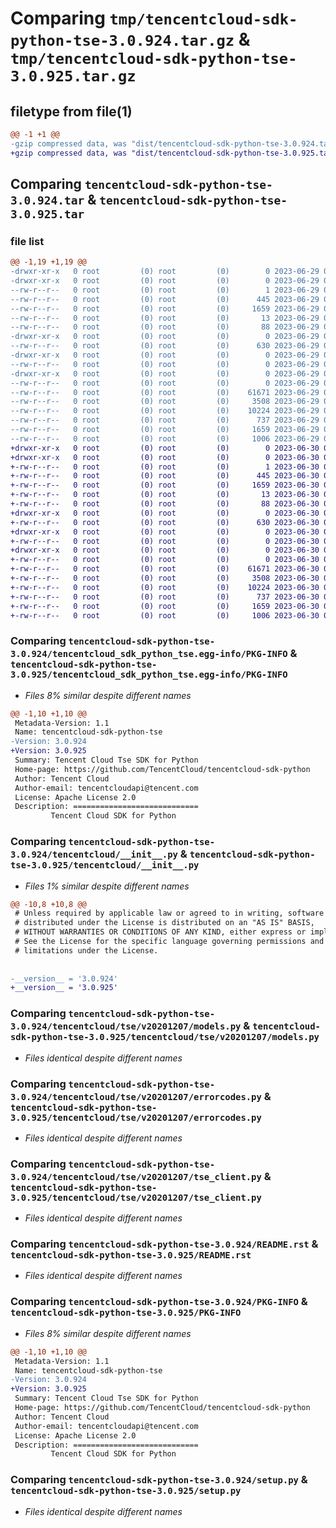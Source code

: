 # Comparing `tmp/tencentcloud-sdk-python-tse-3.0.924.tar.gz` & `tmp/tencentcloud-sdk-python-tse-3.0.925.tar.gz`

## filetype from file(1)

```diff
@@ -1 +1 @@
-gzip compressed data, was "dist/tencentcloud-sdk-python-tse-3.0.924.tar", last modified: Thu Jun 29 00:49:06 2023, max compression
+gzip compressed data, was "dist/tencentcloud-sdk-python-tse-3.0.925.tar", last modified: Fri Jun 30 02:25:24 2023, max compression
```

## Comparing `tencentcloud-sdk-python-tse-3.0.924.tar` & `tencentcloud-sdk-python-tse-3.0.925.tar`

### file list

```diff
@@ -1,19 +1,19 @@
-drwxr-xr-x   0 root         (0) root         (0)        0 2023-06-29 00:49:06.000000 tencentcloud-sdk-python-tse-3.0.924/
-drwxr-xr-x   0 root         (0) root         (0)        0 2023-06-29 00:49:06.000000 tencentcloud-sdk-python-tse-3.0.924/tencentcloud_sdk_python_tse.egg-info/
--rw-r--r--   0 root         (0) root         (0)        1 2023-06-29 00:49:06.000000 tencentcloud-sdk-python-tse-3.0.924/tencentcloud_sdk_python_tse.egg-info/dependency_links.txt
--rw-r--r--   0 root         (0) root         (0)      445 2023-06-29 00:49:06.000000 tencentcloud-sdk-python-tse-3.0.924/tencentcloud_sdk_python_tse.egg-info/SOURCES.txt
--rw-r--r--   0 root         (0) root         (0)     1659 2023-06-29 00:49:06.000000 tencentcloud-sdk-python-tse-3.0.924/tencentcloud_sdk_python_tse.egg-info/PKG-INFO
--rw-r--r--   0 root         (0) root         (0)       13 2023-06-29 00:49:06.000000 tencentcloud-sdk-python-tse-3.0.924/tencentcloud_sdk_python_tse.egg-info/top_level.txt
--rw-r--r--   0 root         (0) root         (0)       88 2023-06-29 00:49:06.000000 tencentcloud-sdk-python-tse-3.0.924/setup.cfg
-drwxr-xr-x   0 root         (0) root         (0)        0 2023-06-29 00:49:06.000000 tencentcloud-sdk-python-tse-3.0.924/tencentcloud/
--rw-r--r--   0 root         (0) root         (0)      630 2023-06-29 00:49:06.000000 tencentcloud-sdk-python-tse-3.0.924/tencentcloud/__init__.py
-drwxr-xr-x   0 root         (0) root         (0)        0 2023-06-29 00:49:06.000000 tencentcloud-sdk-python-tse-3.0.924/tencentcloud/tse/
--rw-r--r--   0 root         (0) root         (0)        0 2023-06-29 00:49:06.000000 tencentcloud-sdk-python-tse-3.0.924/tencentcloud/tse/__init__.py
-drwxr-xr-x   0 root         (0) root         (0)        0 2023-06-29 00:49:06.000000 tencentcloud-sdk-python-tse-3.0.924/tencentcloud/tse/v20201207/
--rw-r--r--   0 root         (0) root         (0)        0 2023-06-29 00:49:06.000000 tencentcloud-sdk-python-tse-3.0.924/tencentcloud/tse/v20201207/__init__.py
--rw-r--r--   0 root         (0) root         (0)    61671 2023-06-29 00:49:06.000000 tencentcloud-sdk-python-tse-3.0.924/tencentcloud/tse/v20201207/models.py
--rw-r--r--   0 root         (0) root         (0)     3508 2023-06-29 00:49:06.000000 tencentcloud-sdk-python-tse-3.0.924/tencentcloud/tse/v20201207/errorcodes.py
--rw-r--r--   0 root         (0) root         (0)    10224 2023-06-29 00:49:06.000000 tencentcloud-sdk-python-tse-3.0.924/tencentcloud/tse/v20201207/tse_client.py
--rw-r--r--   0 root         (0) root         (0)      737 2023-06-29 00:49:06.000000 tencentcloud-sdk-python-tse-3.0.924/README.rst
--rw-r--r--   0 root         (0) root         (0)     1659 2023-06-29 00:49:06.000000 tencentcloud-sdk-python-tse-3.0.924/PKG-INFO
--rw-r--r--   0 root         (0) root         (0)     1006 2023-06-29 00:49:06.000000 tencentcloud-sdk-python-tse-3.0.924/setup.py
+drwxr-xr-x   0 root         (0) root         (0)        0 2023-06-30 02:25:24.000000 tencentcloud-sdk-python-tse-3.0.925/
+drwxr-xr-x   0 root         (0) root         (0)        0 2023-06-30 02:25:24.000000 tencentcloud-sdk-python-tse-3.0.925/tencentcloud_sdk_python_tse.egg-info/
+-rw-r--r--   0 root         (0) root         (0)        1 2023-06-30 02:25:24.000000 tencentcloud-sdk-python-tse-3.0.925/tencentcloud_sdk_python_tse.egg-info/dependency_links.txt
+-rw-r--r--   0 root         (0) root         (0)      445 2023-06-30 02:25:24.000000 tencentcloud-sdk-python-tse-3.0.925/tencentcloud_sdk_python_tse.egg-info/SOURCES.txt
+-rw-r--r--   0 root         (0) root         (0)     1659 2023-06-30 02:25:24.000000 tencentcloud-sdk-python-tse-3.0.925/tencentcloud_sdk_python_tse.egg-info/PKG-INFO
+-rw-r--r--   0 root         (0) root         (0)       13 2023-06-30 02:25:24.000000 tencentcloud-sdk-python-tse-3.0.925/tencentcloud_sdk_python_tse.egg-info/top_level.txt
+-rw-r--r--   0 root         (0) root         (0)       88 2023-06-30 02:25:24.000000 tencentcloud-sdk-python-tse-3.0.925/setup.cfg
+drwxr-xr-x   0 root         (0) root         (0)        0 2023-06-30 02:25:24.000000 tencentcloud-sdk-python-tse-3.0.925/tencentcloud/
+-rw-r--r--   0 root         (0) root         (0)      630 2023-06-30 02:25:24.000000 tencentcloud-sdk-python-tse-3.0.925/tencentcloud/__init__.py
+drwxr-xr-x   0 root         (0) root         (0)        0 2023-06-30 02:25:24.000000 tencentcloud-sdk-python-tse-3.0.925/tencentcloud/tse/
+-rw-r--r--   0 root         (0) root         (0)        0 2023-06-30 02:25:24.000000 tencentcloud-sdk-python-tse-3.0.925/tencentcloud/tse/__init__.py
+drwxr-xr-x   0 root         (0) root         (0)        0 2023-06-30 02:25:24.000000 tencentcloud-sdk-python-tse-3.0.925/tencentcloud/tse/v20201207/
+-rw-r--r--   0 root         (0) root         (0)        0 2023-06-30 02:25:24.000000 tencentcloud-sdk-python-tse-3.0.925/tencentcloud/tse/v20201207/__init__.py
+-rw-r--r--   0 root         (0) root         (0)    61671 2023-06-30 02:25:24.000000 tencentcloud-sdk-python-tse-3.0.925/tencentcloud/tse/v20201207/models.py
+-rw-r--r--   0 root         (0) root         (0)     3508 2023-06-30 02:25:24.000000 tencentcloud-sdk-python-tse-3.0.925/tencentcloud/tse/v20201207/errorcodes.py
+-rw-r--r--   0 root         (0) root         (0)    10224 2023-06-30 02:25:24.000000 tencentcloud-sdk-python-tse-3.0.925/tencentcloud/tse/v20201207/tse_client.py
+-rw-r--r--   0 root         (0) root         (0)      737 2023-06-30 02:25:24.000000 tencentcloud-sdk-python-tse-3.0.925/README.rst
+-rw-r--r--   0 root         (0) root         (0)     1659 2023-06-30 02:25:24.000000 tencentcloud-sdk-python-tse-3.0.925/PKG-INFO
+-rw-r--r--   0 root         (0) root         (0)     1006 2023-06-30 02:25:24.000000 tencentcloud-sdk-python-tse-3.0.925/setup.py
```

### Comparing `tencentcloud-sdk-python-tse-3.0.924/tencentcloud_sdk_python_tse.egg-info/PKG-INFO` & `tencentcloud-sdk-python-tse-3.0.925/tencentcloud_sdk_python_tse.egg-info/PKG-INFO`

 * *Files 8% similar despite different names*

```diff
@@ -1,10 +1,10 @@
 Metadata-Version: 1.1
 Name: tencentcloud-sdk-python-tse
-Version: 3.0.924
+Version: 3.0.925
 Summary: Tencent Cloud Tse SDK for Python
 Home-page: https://github.com/TencentCloud/tencentcloud-sdk-python
 Author: Tencent Cloud
 Author-email: tencentcloudapi@tencent.com
 License: Apache License 2.0
 Description: ============================
         Tencent Cloud SDK for Python
```

### Comparing `tencentcloud-sdk-python-tse-3.0.924/tencentcloud/__init__.py` & `tencentcloud-sdk-python-tse-3.0.925/tencentcloud/__init__.py`

 * *Files 1% similar despite different names*

```diff
@@ -10,8 +10,8 @@
 # Unless required by applicable law or agreed to in writing, software
 # distributed under the License is distributed on an "AS IS" BASIS,
 # WITHOUT WARRANTIES OR CONDITIONS OF ANY KIND, either express or implied.
 # See the License for the specific language governing permissions and
 # limitations under the License.
 
 
-__version__ = '3.0.924'
+__version__ = '3.0.925'
```

### Comparing `tencentcloud-sdk-python-tse-3.0.924/tencentcloud/tse/v20201207/models.py` & `tencentcloud-sdk-python-tse-3.0.925/tencentcloud/tse/v20201207/models.py`

 * *Files identical despite different names*

### Comparing `tencentcloud-sdk-python-tse-3.0.924/tencentcloud/tse/v20201207/errorcodes.py` & `tencentcloud-sdk-python-tse-3.0.925/tencentcloud/tse/v20201207/errorcodes.py`

 * *Files identical despite different names*

### Comparing `tencentcloud-sdk-python-tse-3.0.924/tencentcloud/tse/v20201207/tse_client.py` & `tencentcloud-sdk-python-tse-3.0.925/tencentcloud/tse/v20201207/tse_client.py`

 * *Files identical despite different names*

### Comparing `tencentcloud-sdk-python-tse-3.0.924/README.rst` & `tencentcloud-sdk-python-tse-3.0.925/README.rst`

 * *Files identical despite different names*

### Comparing `tencentcloud-sdk-python-tse-3.0.924/PKG-INFO` & `tencentcloud-sdk-python-tse-3.0.925/PKG-INFO`

 * *Files 8% similar despite different names*

```diff
@@ -1,10 +1,10 @@
 Metadata-Version: 1.1
 Name: tencentcloud-sdk-python-tse
-Version: 3.0.924
+Version: 3.0.925
 Summary: Tencent Cloud Tse SDK for Python
 Home-page: https://github.com/TencentCloud/tencentcloud-sdk-python
 Author: Tencent Cloud
 Author-email: tencentcloudapi@tencent.com
 License: Apache License 2.0
 Description: ============================
         Tencent Cloud SDK for Python
```

### Comparing `tencentcloud-sdk-python-tse-3.0.924/setup.py` & `tencentcloud-sdk-python-tse-3.0.925/setup.py`

 * *Files identical despite different names*

